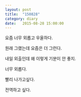 ```yaml
---
layout: post
title:  "150828"
category: diary
date:   2015-08-28 15:00:00
---
```


요즘 너무 외롭고 우울하다.

원래 그랬는데 요즘은 더 그런다.

내일 외출인데 왜 이렇게 기분이 안 좋지.

너무 외롭다.

빨리 나가고싶다.

전역하고 싶다.